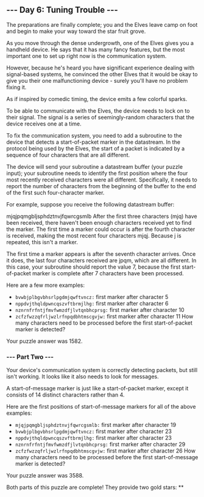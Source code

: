 ## --- Day 6: Tuning Trouble ---

The preparations are finally complete; you and the Elves leave camp on foot and begin to make your way toward the star fruit grove.

As you move through the dense undergrowth, one of the Elves gives you a handheld device. He says that it has many fancy features, but the most important one to set up right now is the communication system.

However, because he's heard you have significant experience dealing with signal-based systems, he convinced the other Elves that it would be okay to give you their one malfunctioning device - surely you'll have no problem fixing it.

As if inspired by comedic timing, the device emits a few colorful sparks.

To be able to communicate with the Elves, the device needs to lock on to their signal. The signal is a series of seemingly-random characters that the device receives one at a time.

To fix the communication system, you need to add a subroutine to the device that detects a start-of-packet marker in the datastream. In the protocol being used by the Elves, the start of a packet is indicated by a sequence of four characters that are all different.

The device will send your subroutine a datastream buffer (your puzzle input); your subroutine needs to identify the first position where the four most recently received characters were all different. Specifically, it needs to report the number of characters from the beginning of the buffer to the end of the first such four-character marker.

For example, suppose you receive the following datastream buffer:

mjqjpqmgbljsphdztnvjfqwrcgsmlb
After the first three characters (mjq) have been received, there haven't been enough characters received yet to find the marker. The first time a marker could occur is after the fourth character is received, making the most recent four characters mjqj. Because j is repeated, this isn't a marker.

The first time a marker appears is after the seventh character arrives. Once it does, the last four characters received are jpqm, which are all different. In this case, your subroutine should report the value 7, because the first start-of-packet marker is complete after 7 characters have been processed.

Here are a few more examples:

- `bvwbjplbgvbhsrlpgdmjqwftvncz:` first marker after character 5
- `nppdvjthqldpwncqszvftbrmjlhg:` first marker after character 6
- `nznrnfrfntjfmvfwmzdfjlvtqnbhcprsg:` first marker after character 10
- `zcfzfwzzqfrljwzlrfnpqdbhtmscgvjw:` first marker after character 11
  How many characters need to be processed before the first start-of-packet marker is detected?

Your puzzle answer was 1582.

### --- Part Two ---

Your device's communication system is correctly detecting packets, but still isn't working. It looks like it also needs to look for messages.

A start-of-message marker is just like a start-of-packet marker, except it consists of 14 distinct characters rather than 4.

Here are the first positions of start-of-message markers for all of the above examples:

- `mjqjpqmgbljsphdztnvjfqwrcgsmlb:` first marker after character 19
- `bvwbjplbgvbhsrlpgdmjqwftvncz:` first marker after character 23
- `nppdvjthqldpwncqszvftbrmjlhg:` first marker after character 23
- `nznrnfrfntjfmvfwmzdfjlvtqnbhcprsg:` first marker after character 29
- `zcfzfwzzqfrljwzlrfnpqdbhtmscgvjw:` first marker after character 26
  How many characters need to be processed before the first start-of-message marker is detected?

Your puzzle answer was 3588.

Both parts of this puzzle are complete! They provide two gold stars: \*\*
